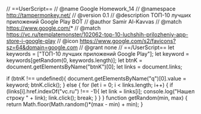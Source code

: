 // ==UserScript==
// @name         Google Homework_14
// @namespace    http://tampermonkey.net/
// @version      0.1
// @description  ТОП-10 лучших приложений Google Play BOT
// @author       Samir Al-Kavvas
// @match        https://www.google.com/*
// @match        https://vc.ru/templatemonster/102062-top-10-luchshih-prilozheniy-app-store-i-google-play
// @icon         https://www.google.com/s2/favicons?sz=64&domain=google.com
// @grant        none
// ==/UserScript==
let keywords = ["ТОП-10 лучших приложений Google Play"];
let keyword = keywords[getRandom(0, keywords.length)];
let btnK = document.getElementsByName("btnK")[0];
let links = document.links;

if (btnK !== undefined){
    document.getElementsByName("q")[0].value = keyword;
    btnK.click();
} else {
    for (let i = 0; i < links.length; i++) {
    if (links[i].href.indexOf("vc.ru") !== -1){
        let link = links[i];
        console.log("Нашел строку " + link);
        link.click();
        break;
        }
    }
}
function getRandom(min, max) {
    return Math.floor(Math.random()*(max - min) + min);
}
